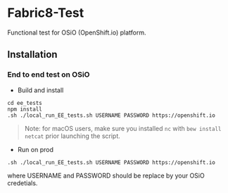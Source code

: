 Fabric8-Test 
============

Functional test for OSiO (OpenShift.io) platform.

## Installation

### End to end test on OSiO

* Build and install

```
cd ee_tests
npm install
.sh ./local_run_EE_tests.sh USERNAME PASSWORD https://openshift.io
```

> Note: for macOS users, make sure you installed `nc` with `bew install netcat` prior launching the script.

* Run on prod

```
.sh ./local_run_EE_tests.sh USERNAME PASSWORD https://openshift.io
```
where USERNAME and PASSWORD should be replace by your OSiO credetials.

